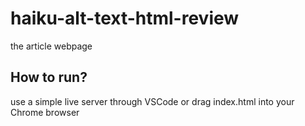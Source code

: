 # haiku-alt-text-html-review

the article webpage

## How to run?

use a simple live server through VSCode or drag index.html into your Chrome browser
